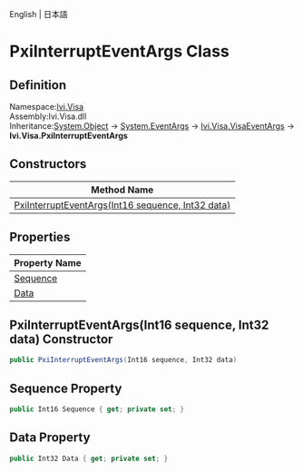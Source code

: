 English | 日本語

# PxiInterruptEventArgs Class

## Definition
Namespace:[Ivi.Visa](Ivi.Visa.md)<BR>
Assembly:Ivi.Visa.dll<BR>
Inheritance:[System.Object](https://learn.microsoft.com/en-us/dotnet/api/system.object) -> [System.EventArgs](https://learn.microsoft.com/en-us/dotnet/api/system.eventargs) -> [Ivi.Visa.VisaEventArgs](Ivi.Visa.VisaEventArgs.md) -> **Ivi.Visa.PxiInterruptEventArgs**

## Constructors

|Method Name|
|---|
|[PxiInterruptEventArgs(Int16 sequence, Int32 data)](#PxiInterruptEventArgsInt16-sequence-Int32-data-constructor)|

## Properties

|Property Name|
|---|
|[Sequence](#Sequence-Property)|
|[Data](#Data-Property)|

## PxiInterruptEventArgs(Int16 sequence, Int32 data) Constructor
```C#
public PxiInterruptEventArgs(Int16 sequence, Int32 data)
```
## Sequence Property
```C#
public Int16 Sequence { get; private set; }
```
## Data Property
```C#
public Int32 Data { get; private set; }
```
